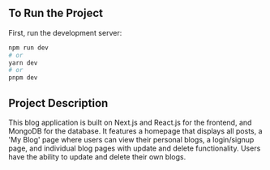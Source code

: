 ## To Run the Project

First, run the development server:

```bash
npm run dev
# or
yarn dev
# or
pnpm dev
```

## Project Description

This blog application is built on Next.js and React.js for the frontend, and MongoDB for the database. It features a homepage that displays all posts, a 'My Blog' page where users can view their personal blogs, a login/signup page, and individual blog pages with update and delete functionality. Users have the ability to update and delete their own blogs.
